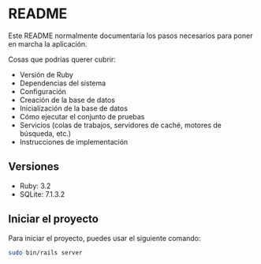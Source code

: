 # README

Este README normalmente documentaría los pasos necesarios para poner en marcha la aplicación.

Cosas que podrías querer cubrir:

* Versión de Ruby
* Dependencias del sistema
* Configuración
* Creación de la base de datos
* Inicialización de la base de datos
* Cómo ejecutar el conjunto de pruebas
* Servicios (colas de trabajos, servidores de caché, motores de búsqueda, etc.)
* Instrucciones de implementación

## Versiones

* Ruby: 3.2
* SQLite: 7.1.3.2

## Iniciar el proyecto

Para iniciar el proyecto, puedes usar el siguiente comando:

```bash
sudo bin/rails server
